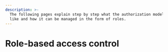 ```yaml
---
description: >-
  The following pages explain step by step what the authorization model looks
  like and how it can be managed in the form of roles.
---
```


# Role-based access control

